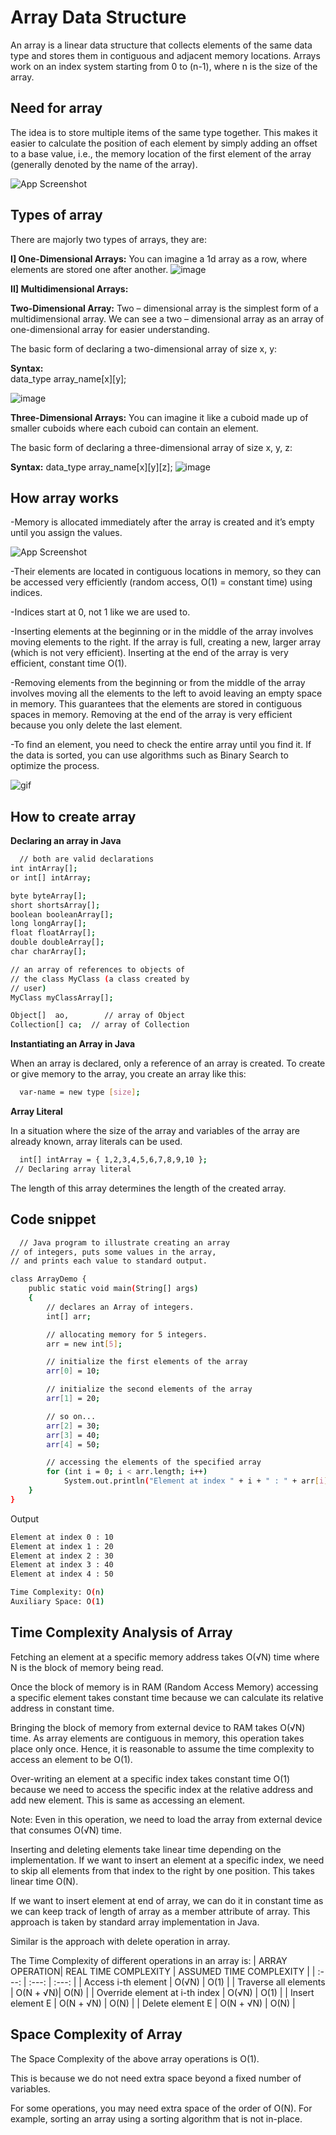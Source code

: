 
# Array Data Structure

An array is a linear data structure that collects elements of the same data type and stores them in contiguous and adjacent memory locations. Arrays work on an index system starting from 0 to (n-1), where n is the size of the array.


## Need for array
The idea is to store multiple items of the same type together. This makes it easier to calculate the position of each element by simply adding an offset to a base value, i.e., the memory location of the first element of the array (generally denoted by the name of the array).




![App Screenshot](https://media.geeksforgeeks.org/wp-content/uploads/array-2.png)


## Types of array
There are majorly two types of arrays, they are:

**I] One-Dimensional Arrays:**
You can imagine a 1d array as a row, where elements are stored one after another.
![image](https://www.simplilearn.com/ice9/free_resources_article_thumb/Vaibhav-Arrays%20Article/Arrays_in_ds-array-type-1d-img1.PNG)

**II] Multidimensional Arrays:**

**Two-Dimensional Array:**
Two – dimensional array is the simplest form of a multidimensional array. We can see a two – dimensional array as an array of one-dimensional array for easier understanding. 

The basic form of declaring a two-dimensional array of size x, y: 

**Syntax:**  
data_type array_name[x][y];

![image](https://media.geeksforgeeks.org/wp-content/uploads/two-d.png)

**Three-Dimensional Arrays:** 
You can imagine it like a cuboid made up of smaller cuboids where each cuboid can contain an element.

The basic form of declaring a three-dimensional array of size x, y, z: 

**Syntax:**  data_type array_name[x][y][z];
![image](https://media.geeksforgeeks.org/wp-content/uploads/3D-array.jpg)
## How array works
-Memory is allocated immediately after the array is created and it’s empty until you assign the values.

![App Screenshot](https://soshace.com/wp-content/uploads/2019/10/Python-Array-Explained-and-Visualized-how-arrays-work.png)

-Their elements are located in contiguous locations in memory, so they can be accessed very efficiently (random access, O(1) = constant time) using indices.

-Indices start at 0, not 1 like we are used to.

-Inserting elements at the beginning or in the middle of the array involves moving elements to the right. If the array is full, creating a new, larger array (which is not very efficient). Inserting at the end of the array is very efficient, constant time O(1).

-Removing elements from the beginning or from the middle of the array involves moving all the elements to the left to avoid leaving an empty space in memory. This guarantees that the elements are stored in contiguous spaces in memory. Removing at the end of the array is very efficient because you only delete the last element.

-To find an element, you need to check the entire array until you find it. If the data is sorted, you can use algorithms such as Binary Search to optimize the process.



![gif](https://miro.medium.com/max/1200/1*EYkSkQaoduFBhpCVx7nyEA.gif)

## How to create array
**Declaring an array in Java**
```bash
  // both are valid declarations
int intArray[]; 
or int[] intArray; 

byte byteArray[];
short shortsArray[];
boolean booleanArray[];
long longArray[];
float floatArray[];
double doubleArray[];
char charArray[];

// an array of references to objects of
// the class MyClass (a class created by
// user)
MyClass myClassArray[]; 

Object[]  ao,        // array of Object
Collection[] ca;  // array of Collection

```
**Instantiating an Array in Java**

When an array is declared, only a reference of an array is created. To create or give memory to the array, you create an array like this: 
```bash
  var-name = new type [size];
```
**Array Literal**

In a situation where the size of the array and variables of the array are already known, array literals can be used. 
```bash
  int[] intArray = { 1,2,3,4,5,6,7,8,9,10 }; 
 // Declaring array literal
```
The length of this array determines the length of the created array.
## Code snippet
```bash
  // Java program to illustrate creating an array
// of integers, puts some values in the array,
// and prints each value to standard output.

class ArrayDemo {
	public static void main(String[] args)
	{
		// declares an Array of integers.
		int[] arr;

		// allocating memory for 5 integers.
		arr = new int[5];

		// initialize the first elements of the array
		arr[0] = 10;

		// initialize the second elements of the array
		arr[1] = 20;

		// so on...
		arr[2] = 30;
		arr[3] = 40;
		arr[4] = 50;

		// accessing the elements of the specified array
		for (int i = 0; i < arr.length; i++)
			System.out.println("Element at index " + i + " : " + arr[i]);
	}
}

```
Output
```bash
Element at index 0 : 10
Element at index 1 : 20
Element at index 2 : 30
Element at index 3 : 40
Element at index 4 : 50
```
```bash
Time Complexity: O(n)
Auxiliary Space: O(1)
```
## Time Complexity Analysis of Array
Fetching an element at a specific memory address takes O(√N) time where N is the block of memory being read.

Once the block of memory is in RAM (Random Access Memory) accessing a specific element takes constant time because we can calculate its relative address in constant time.

Bringing the block of memory from external device to RAM takes O(√N) time. As array elements are contiguous in memory, this operation takes place only once. Hence, it is reasonable to assume the time complexity to access an element to be O(1).

Over-writing an element at a specific index takes constant time O(1) because we need to access the specific index at the relative address and add new element. This is same as accessing an element.

Note: Even in this operation, we need to load the array from external device that consumes O(√N) time.

Inserting and deleting elements take linear time depending on the implementation. If we want to insert an element at a specific index, we need to skip all elements from that index to the right by one position. This takes linear time O(N).

If we want to insert element at end of array, we can do it in constant time as we can keep track of length of array as a member attribute of array. This approach is taken by standard array implementation in Java.

Similar is the approach with delete operation in array.

The Time Complexity of different operations in an array is:
| ARRAY OPERATION| REAL TIME COMPLEXITY | ASSUMED TIME COMPLEXITY | 
| :---: | :---: | :---: | 
| Access i-th element	 | O(√N) | O(1) | 
| Traverse all elements | O(N + √N)| O(N) |
| Override element at i-th index | O(√N) | O(1) |
| Insert element E | O(N + √N) | O(N) |
| Delete element E | O(N + √N) | O(N) |

## Space Complexity of Array
The Space Complexity of the above array operations is O(1).

This is because we do not need extra space beyond a fixed number of variables.

For some operations, you may need extra space of the order of O(N). For example, sorting an array using a sorting algorithm that is not in-place.